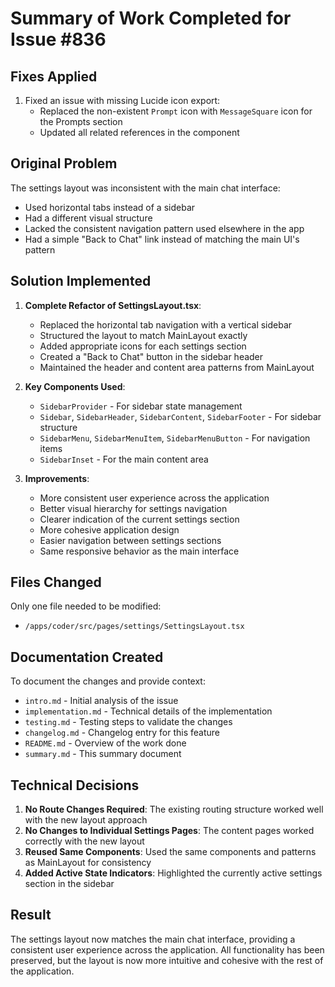 # Summary of Work Completed for Issue #836

## Fixes Applied
1. Fixed an issue with missing Lucide icon export:
   - Replaced the non-existent `Prompt` icon with `MessageSquare` icon for the Prompts section
   - Updated all related references in the component

## Original Problem
The settings layout was inconsistent with the main chat interface:
- Used horizontal tabs instead of a sidebar
- Had a different visual structure
- Lacked the consistent navigation pattern used elsewhere in the app
- Had a simple "Back to Chat" link instead of matching the main UI's pattern

## Solution Implemented
1. **Complete Refactor of SettingsLayout.tsx**:
   - Replaced the horizontal tab navigation with a vertical sidebar
   - Structured the layout to match MainLayout exactly
   - Added appropriate icons for each settings section
   - Created a "Back to Chat" button in the sidebar header
   - Maintained the header and content area patterns from MainLayout

2. **Key Components Used**:
   - `SidebarProvider` - For sidebar state management
   - `Sidebar`, `SidebarHeader`, `SidebarContent`, `SidebarFooter` - For sidebar structure
   - `SidebarMenu`, `SidebarMenuItem`, `SidebarMenuButton` - For navigation items
   - `SidebarInset` - For the main content area

3. **Improvements**:
   - More consistent user experience across the application
   - Better visual hierarchy for settings navigation
   - Clearer indication of the current settings section
   - More cohesive application design
   - Easier navigation between settings sections
   - Same responsive behavior as the main interface

## Files Changed
Only one file needed to be modified:
- `/apps/coder/src/pages/settings/SettingsLayout.tsx`

## Documentation Created
To document the changes and provide context:
- `intro.md` - Initial analysis of the issue
- `implementation.md` - Technical details of the implementation
- `testing.md` - Testing steps to validate the changes
- `changelog.md` - Changelog entry for this feature
- `README.md` - Overview of the work done
- `summary.md` - This summary document

## Technical Decisions
1. **No Route Changes Required**: The existing routing structure worked well with the new layout approach
2. **No Changes to Individual Settings Pages**: The content pages worked correctly with the new layout
3. **Reused Same Components**: Used the same components and patterns as MainLayout for consistency
4. **Added Active State Indicators**: Highlighted the currently active settings section in the sidebar

## Result
The settings layout now matches the main chat interface, providing a consistent user experience across the application. All functionality has been preserved, but the layout is now more intuitive and cohesive with the rest of the application.